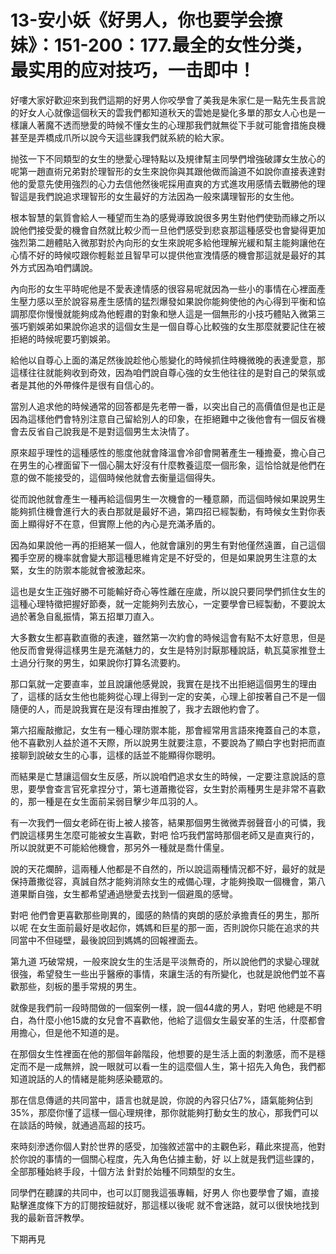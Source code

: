 # 13-安小妖《好男人，你也要学会撩妹》：151-200：177.最全的女性分类，最实用的应对技巧，一击即中！

好嘍大家好歡迎來到我們這期的好男人你咬學會了美我是朱家仁是一點先生長言說的好女人心就像這個秋天的雲我們都知道秋天的雲她是變化多單的那女人心也是一樣讓人著魔不透而戀愛的時候不懂女生的心理那我們就無從下手就可能會措施良機甚至是弄橋成爪所以說今天這些課我們就系統的給大家。

抛弦一下不同類型的女生的戀愛心理特點以及規律幫主同學們增強破譯女生放心的呢第一趙直術兄弟對於理智形的女生來說你與其跟他做而論道不如說你直接表達對他的愛意先使用強烈的心力去信他然後呢採用直爽的方式進攻用感情去戰勝他的理智這是我們說追求理智形的女生最好的方法因為一般來講理智形的女生他。

根本智慧的氣質會給人一種望而生為的感覺導致說很多男生對他們使勁而緣之所以說他們接受愛的機會自然就比較少而一旦他們感受到悲哀那這種感受也會變得更加強烈第二趙體貼入微那對於內向形的女生來說呢多給他理解光緩和幫主能夠讓他在心情不好的時候哎跟你輕鬆並且智早可以提供他宣洩情感的機會那這就是最好的其外方式因為咱們講說。

內向形的女生平時呢他是不愛表達情感的很容易呢就因為一些小的事情在心裡面產生壓力感以至於說容易產生感情的猛烈爆發如果說你能夠使他的內心得到平衡和協調那麼你慢慢就能夠成為他輕肅的對象和戀人這是一個無形的小技巧體貼入微第三張巧劉娛弟如果說你追求的這個女生是一個自尊心比較強的女生那麼就要記住在被拒絕的時候呢要巧劉娛弟。

給他以自尊心上面的滿足然後說趁他心態變化的時候抓住時機微晚的表達愛意，那這樣往往就能夠收到奇效，因為咱們說自尊心強的女生他往往的是對自己的榮氛或者是其他的外帶條件是很有自信心的。

當別人追求他的時候通常的回答都是先老帶一番，以突出自己的高價值但是也正是因為這樣他們會特別注意自己留給別人的印象，在拒絕難中之後他會有一個反省機會去反省自己說我是不是對這個男生太決情了。

原來超乎理性的這種感性的態度他就會降溫會冷卻會開著產生一種擔憂，擔心自己在男生的心裡面留下一個心腸太好沒有什麼教養這麼一個形象，這恰恰就是他們在意的做不能接受的，這個時候他就會去衡量這個得失。

從而說他就會產生一種再給這個男生一次機會的一種意願，而這個時候如果說男生能夠抓住機會進行大的表白那就是最好不過，第四招已經製動，有時候女生對你表面上顯得好不在意，但實際上他的內心是充滿矛盾的。

因為如果說他一再的拒絕某一個人，他就會讓別的男生有對他僅然遠置，自己這個獨手空房的機率就會變大那這種思維肯定是不好受的，但是如果說男生注意的太緊，女生的防禦本能就會被激起來。

這也是女生正強好勝不可能輸好奇心等性離在座歲，所以說只要同學們抓住女生的這種心理特徵把握好節奏，就一定能夠列去放心，一定要學會已經製動，不要說太過於著急自亂振情，第五招單刀直入。

大多數女生都喜歡直徹的表達，雖然第一次約會的時候這會有點不太好意思，但是他反而會覺得這樣男生是充滿魅力的，女生是特別討厭那種說話，軌瓦莫家推登土土過分行聚的男生，如果說你打算名流要約。

那口氣就一定要直率，並且說讓他感覺說，我實在是找不出拒絕這個男生的理由了，這樣的話女生他也能夠從心理上得到一定的安美，心理上卻按著自己不是一個隨便的人，而是說我實在是沒有理由推脫了，我才去跟他約會了。

第六招龐敲撤記，女生有一種心理防禦本能，那會經常用言語來掩蓋自己的本意，他不喜歡別人益於道不天際，所以說男生就要注意，不要說為了顯白字也對把而直接聊到說破女生的心事，這樣的話並不能顯得你聰明。

而結果是亡慧讓這個女生反感，所以說咱們追求女生的時候，一定要注意說話的意思，要學會查言官死拿捏分寸，第七道蕭撒從容，女生對於兩種男生是非常不喜歡的，那一種是在女生面前呆弱目擊少年瓜羽的人。

有一次我們一個女老師在街上被人接答，結果那個男生微微弄弱聲音小的可憐，我們說這樣男生怎麼可能被女生喜歡，對吧 恰巧我們當時那個老師又是直爽行的，所以說就更不可能給他機會，那另外一種就是喬什儒皇。

說的天花爛醉，這兩種人他都是不自然的，所以說這兩種情況都不好，最好的就是保持蕭撒從容，真誠自然才能夠消除女生的戒備心理，才能夠換取一個機會，第八道果斷自強，女生都希望通過戀愛去找到一個避風的感彎。

對吧 他們會更喜歡那些剛異的，國感的熱情的爽朗的感於承擔責任的男生，那所以呢 在女生面前最好是收起你，媽媽和巨星的那一面，否則說你只能在追求的共同當中不但碰壁，最後說回到媽媽的回報裡面去。

第九道 巧破常規，一般來說女生的生活是平淡無奇的，所以說他們的求變心理就很強，希望發生一些出乎醫療的事情，來讓生活的有所變化，也就是說他們並不喜歡那些，刻板的墨手常規的男生。

就像是我們前一段時間做的一個案例一樣，說一個44歲的男人，對吧 他總是不明白，為什麼小他15歲的女兒會不喜歡他，他給了這個女生最安革的生活，什麼都會用擔心，但是他不知道的是。

在那個女生性裡面在他的那個年齡階段，他想要的是生活上面的刺激感，而不是穩定而不是一成無辨，說一眼就可以看一生的這麼個人生，第十招先入角色，我們都知道說話的人的情緒是能夠感染聽眾的。

那在信息傳遞的共同當中，語言也就是說，你說的內容只佔7%，語氣能夠佔到35%，那麼你懂了這樣一個心理規律，那你就能夠打動女生的放心，那我們可以在談話的時候，就通過高超的技巧。

來時刻滲透你個人對於世界的感受，加強敘述當中的主觀色彩，藉此來提高，他對於你說的事情的一個關心程度，先入角色佔據主動，好 以上就是我們這些課的，全部那種始終手段，十個方法 針對於始種不同類型的女生。

同學們在聽課的共同中，也可以訂閱我這張專輯，好男人 你也要學會了媚，直接點擊進度條下方的訂閱按鈕就好，那這樣以後呢 就不會迷路，就可以很快地找到我的最新音評教學。

下期再見